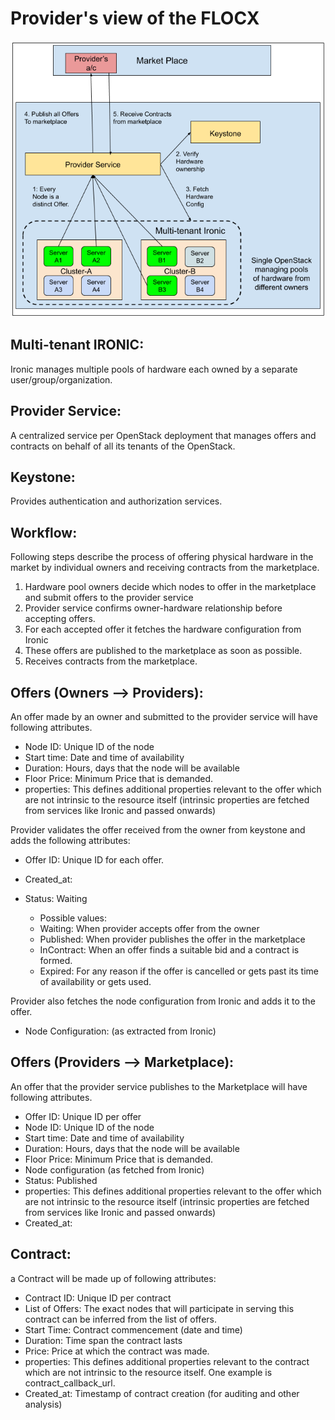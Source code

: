 # Provider's view of the FLOCX

![ProviderDesign](../images/ProviderService-Marketplace.png)




## Multi-tenant IRONIC:
Ironic manages multiple pools of hardware each owned by a separate user/group/organization.


## Provider Service:
A centralized service per OpenStack deployment that manages offers and contracts 
on behalf of all its tenants of the OpenStack.

## Keystone:
Provides authentication and authorization services.


## Workflow:

Following steps describe the process of offering physical hardware in the market by individual owners
and receiving contracts from the marketplace.



1. Hardware pool owners decide which nodes to offer in the marketplace and submit offers to the provider service
2. Provider service confirms owner-hardware relationship before accepting offers. 
3. For each accepted offer it fetches the hardware configuration from Ironic
4. These offers are published to the marketplace as soon as possible. 
5. Receives contracts from the marketplace.


## Offers (Owners --> Providers):
An offer made by an owner and submitted to the provider service will have following attributes.
* Node ID: Unique ID of the node
* Start time: Date and time of availability
* Duration: Hours, days that the node will be available
* Floor Price: Minimum Price that is demanded.
* properties: This defines additional properties relevant to the offer which are not intrinsic 
to the resource itself (intrinsic properties are fetched from services like Ironic and passed onwards)


Provider validates the offer received from the owner  from keystone and adds the following attributes:
* Offer ID: Unique ID for each offer.
* Created_at:
* Status: Waiting 

    * Possible values: 
    * Waiting: When provider accepts offer from the owner
    * Published: When provider publishes the offer in the marketplace
    * InContract: When an offer finds a suitable bid and a contract is formed.
    * Expired: For any reason if the offer is cancelled or gets past its time of availability or gets used.

Provider also fetches the node configuration from Ironic and adds it to the offer. 

* Node Configuration: (as extracted from Ironic)

## Offers (Providers --> Marketplace):
An offer that the provider service publishes to the Marketplace will have following attributes.
* Offer ID: Unique ID per offer
* Node ID: Unique ID of the node
* Start time: Date and time of availability
* Duration: Hours, days that the node will be available
* Floor Price: Minimum Price that is demanded. 
* Node configuration (as fetched from Ironic)
* Status: Published
* properties: This defines additional properties relevant to the offer which are not intrinsic 
to the resource itself (intrinsic properties are fetched from services like Ironic and passed onwards)
* Created_at: 

## Contract:

a Contract will be made up of following attributes:

* Contract ID: Unique ID per contract
* List of Offers: The exact nodes that will participate in serving this contract can be inferred from the list of offers.  
* Start Time: Contract commencement (date and time)
* Duration: Time span the contract lasts
* Price: Price at which the contract was made.
* properties: This defines additional properties relevant to the contract which are not intrinsic to the resource itself. One example is contract_callback_url.
* Created_at: Timestamp of contract creation (for auditing and other analysis)
